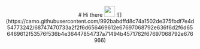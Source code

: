 <p align="center">
  # Hi there <img src="https://github.com/TheDudeThatCode/TheDudeThatCode/blob/master/Assets/Hi.gif" width="29px">
  ![](https://camo.githubusercontent.com/992babdffd8c74a1502de375fbdf7e4d54773242/68747470733a2f2f6d656469612e67697068792e636f6d2f6d656469612f53576f536b4e36447854737a71494b4571762f67697068792e676966)
</p>
